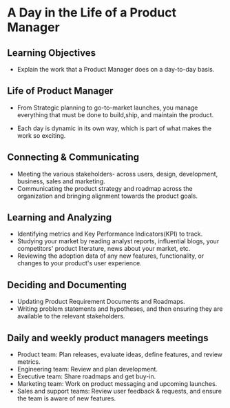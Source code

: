 # A Day in the Life of a Product Manager

## Learning Objectives
 - Explain the work that a Product Manager does on a day-to-day basis.

## Life of Product Manager
 - From Strategic planning to go-to-market launches, you manage everything that must be done to build,ship, and maintain the product.

 - Each day is dynamic in its own way, which is part of what makes the work so exciting.


## Connecting & Communicating
 - Meeting the various stakeholders- across users, design, development, business, sales and marketing.
 - Communicating the product strategy and roadmap across the organization and bringing alignment towards the product goals.


## Learning and Analyzing
 - Identifying metrics and Key Performance Indicators(KPI) to track.
 - Studying your market by reading analyst reports, influential blogs, your competitors' product literature, news about your market, etc.
 - Reviewing the adoption data of any new features, functionality, or changes to your product's user experience.


## Deciding and Documenting 
 - Updating Product Requirement Documents and Roadmaps.
 - Writing problem statements and hypotheses, and then ensuring they are available to the relevant stakeholders.


## Daily and weekly product managers meetings
 - Product team: Plan releases, evaluate ideas, define features, and review metrics.
 - Engineering team: Review and plan development.
 - Executive team: Share roadmaps and get buy-in.
 - Marketing team: Work on product messaging and upcoming launches.
 - Sales and support teams: Review user feedback & requests, and ensure the team is aware of new features.

 